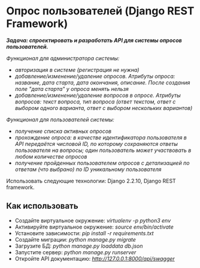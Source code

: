 # Опрос пользователей (Django REST Framework)
__*Задача: спроектировать и разработать API для системы опросов пользователей.*__

*Функционал для администратора системы:*

- *авторизация в системе (регистрация не нужна)*
- *добавление/изменение/удаление опросов. Атрибуты опроса: название, дата старта, дата окончания, описание. После создания поле "дата старта" у опроса менять нельзя*
- *добавление/изменение/удаление вопросов в опросе. Атрибуты вопросов: текст вопроса, тип вопроса (ответ текстом, ответ с выбором одного варианта, ответ с выбором нескольких вариантов)*

*Функционал для пользователей системы:*

- *получение списка активных опросов*
- *прохождение опроса: в качестве идентификатора пользователя в API передаётся числовой ID, по которому сохраняются ответы пользователя на вопросы; один пользователь может участвовать в любом количестве опросов*
- *получение пройденных пользователем опросов с детализацией по ответам (что выбрано) по ID уникальному пользователя*

Использовать следующие технологии: Django 2.2.10, Django REST framework.

## Как использовать

- Создайте виртуальное окружение: *virtualenv -p python3 env*
- Активируйте виртуальное окружение: *source env/bin/activate*
- Установите зависимости: *pip install -r requirements.txt*
- Создайте миграции: *python manage.py migrate*
- Загрузите БД: *python manage.py loaddata db.json*
- Запустите сервер: *python manage.py runserver*
- Откройте API документацию: *http://127.0.0.1:8000/api/swagger*

